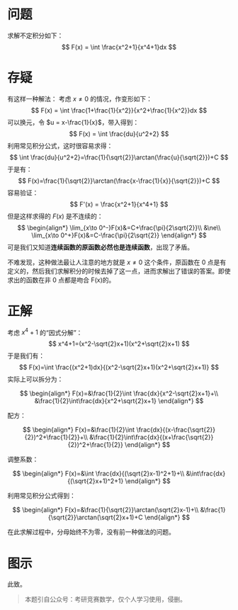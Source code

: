 # 问题

求解不定积分如下：
$$
F(x) = \int \frac{x^2+1}{x^4+1}dx
$$

# 存疑

有这样一种解法：
考虑 $x \ne 0$ 的情况，作变形如下：
$$
F(x) = \int \frac{1+\frac{1}{x^2}}{x^2+\frac{1}{x^2}}dx
$$
可以换元，令 $u = x-\frac{1}{x}$，带入得到：
$$
F(x) = \int \frac{du}{u^2+2}
$$
利用常见积分公式，这时很容易求得：
$$
\int \frac{du}{u^2+2}=\frac{1}{\sqrt{2}}\arctan(\frac{u}{\sqrt{2}})+C
$$
于是有：
$$
F(x)=\frac{1}{\sqrt{2}}\arctan(\frac{x-\frac{1}{x}}{\sqrt{2}})+C
$$
容易验证：
$$
F'(x) = \frac{x^2+1}{x^4+1}
$$
但是这样求得的 $F(x)$ 是不连续的：
$$
\begin{align*}
\lim_{x\to 0^-}F(x)&=C+\frac{\pi}{2\sqrt{2}}\\
&\ne\\
\lim_{x\to 0^+}F(x)&=C-\frac{\pi}{2\sqrt{2}}
\end{align*}
$$
可是我们又知道**连续函数的原函数必然也是连续函数**，出现了矛盾。

不难发现，这种做法最让人注意的地方就是 $x\ne 0$ 这个条件，原函数在 0 点是有定义的，然后我们求解积分的时候去掉了这一点，进而求解出了错误的答案。即使求出的函数在非 0 点都是吻合 F(x)的。

# 正解

考虑 $x^4+1$ 的“因式分解”：
$$
x^4+1=(x^2-\sqrt{2}x+1)(x^2+\sqrt{2}x+1)
$$
于是我们有：
$$
F(x)=\int \frac{(x^2+1)dx}{(x^2-\sqrt{2}x+1)(x^2+\sqrt{2}x+1)}
$$
实际上可以拆分为：

$$
\begin{align*}
F(x)=&\frac{1}{2}\int \frac{dx}{x^2-\sqrt{2}x+1}+\\
&\frac{1}{2}\int\frac{dx}{x^2+\sqrt{2}x+1}
\end{align*}
$$

配方：

$$
\begin{align*}
F(x)=&\frac{1}{2}\int \frac{dx}{(x-\frac{\sqrt{2}}{2})^2+\frac{1}{2}}+\\
&\frac{1}{2}\int\frac{dx}{(x+\frac{\sqrt{2}}{2})^2+\frac{1}{2}}
\end{align*}
$$

调整系数：

$$
\begin{align*}
F(x)=&\int \frac{dx}{(\sqrt{2}x-1)^2+1}+\\
&\int\frac{dx}{(\sqrt{2}x+1)^2+1}
\end{align*}
$$

利用常见积分公式得到：

$$
\begin{align*}
F(x)=&\frac{1}{\sqrt{2}}\arctan(\sqrt{2}x-1)+\\
&\frac{1}{\sqrt{2}}\arctan(\sqrt{2}x+1)+C
\end{align*}
$$

在此求解过程中，分母始终不为零，没有前一种做法的问题。

# 图示

此致。

> 本题引自公众号：考研竞赛数学，仅个人学习使用，侵删。